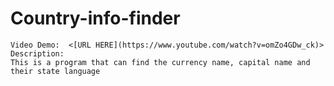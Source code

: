 
#   Country-info-finder

    Video Demo:  <[URL HERE](https://www.youtube.com/watch?v=omZo4GDw_ck)>
    Description:
    This is a program that can find the currency name, capital name and their state language
